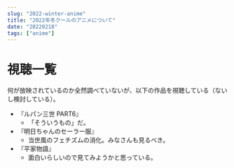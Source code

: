 ```yaml
---
slug: "2022-winter-anime"
title: "2022年冬クールのアニメについて"
date: "20220218"
tags: ["anime"]
---
```


# 視聴一覧

何が放映されているのか全然調べていないが、以下の作品を視聴している（ないし検討している）。

- 『ルパン三世 PART6』
  - 「そういうもの」だ。
- 『明日ちゃんのセーラー服』
  - 当世風のフェチズムの消化。みなさんも見るべき。
- 『平家物語』
  - 面白いらしいので見てみようかと思っている。
